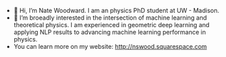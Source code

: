 - 👋 Hi, I’m Nate Woodward. I am an physics PhD student at UW - Madison. 
- 👀 I’m broeadly interested in the intersection of machine learning and theoretical physics. I am experienced in geometric deep learning and applying NLP results to advancing machine learning performance in physics.  
- You can learn more on my website: http://nswood.squarespace.com

<!---
nswood/nswood is a ✨ special ✨ repository because its `README.md` (this file) appears on your GitHub profile.
You can click the Preview link to take a look at your changes.
--->
